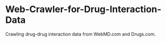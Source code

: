 # Web-Crawler-for-Drug-Interaction-Data
Crawling drug-drug interaction data from WebMD.com and Drugs.com.

